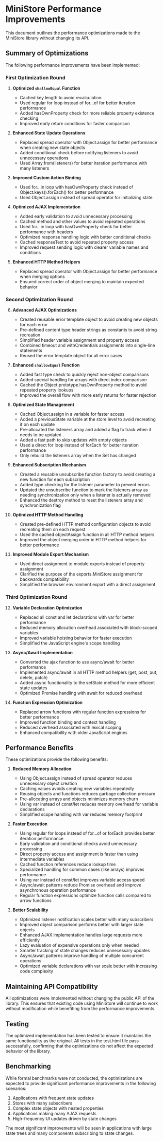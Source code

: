 # MiniStore Performance Improvements

This document outlines the performance optimizations made to the MiniStore library without changing its API.

## Summary of Optimizations

The following performance improvements have been implemented:

### First Optimization Round

1. **Optimized `shallowEqual` Function**
   - Cached key length to avoid recalculation
   - Used regular for loop instead of for...of for better iteration performance
   - Added hasOwnProperty check for more reliable property existence checking
   - Improved early return conditions for faster comparison

2. **Enhanced State Update Operations**
   - Replaced spread operator with Object.assign for better performance when creating new state objects
   - Added conditional check before notifying listeners to avoid unnecessary operations
   - Used Array.from(listeners) for better iteration performance with many listeners

3. **Improved Custom Action Binding**
   - Used for...in loop with hasOwnProperty check instead of Object.keys().forEach() for better performance
   - Used Object.assign instead of spread operator for initializing state

4. **Optimized AJAX Implementation**
   - Added early validation to avoid unnecessary processing
   - Cached method and other values to avoid repeated operations
   - Used for...in loop with hasOwnProperty check for better performance with headers
   - Optimized response handling logic with better conditional checks
   - Cached responseText to avoid repeated property access
   - Improved request sending logic with clearer variable names and conditions

5. **Enhanced HTTP Method Helpers**
   - Replaced spread operator with Object.assign for better performance when merging options
   - Ensured correct order of object merging to maintain expected behavior

### Second Optimization Round

6. **Advanced AJAX Optimizations**
   - Created reusable error template object to avoid creating new objects for each error
   - Pre-defined content type header strings as constants to avoid string recreation
   - Simplified header variable assignment and property access
   - Combined timeout and withCredentials assignments into single-line statements
   - Reused the error template object for all error cases

7. **Enhanced `shallowEqual` Function**
   - Added fast type check to quickly reject non-object comparisons
   - Added special handling for arrays with direct index comparison
   - Cached the Object.prototype.hasOwnProperty method to avoid repeated property lookups
   - Improved the overall flow with more early returns for faster rejection

8. **Optimized State Management**
   - Cached Object.assign in a variable for faster access
   - Added a previousState variable at the store level to avoid recreating it on each update
   - Pre-allocated the listeners array and added a flag to track when it needs to be updated
   - Added a fast path to skip updates with empty objects
   - Used a direct for loop instead of forEach for better iteration performance
   - Only rebuild the listeners array when the Set has changed

9. **Enhanced Subscription Mechanism**
   - Created a reusable unsubscribe function factory to avoid creating a new function for each subscription
   - Added type checking for the listener parameter to prevent errors
   - Updated the unsubscribe function to mark the listeners array as needing synchronization only when a listener is actually removed
   - Enhanced the destroy method to reset the listeners array and synchronization flag

10. **Optimized HTTP Method Handling**
    - Created pre-defined HTTP method configuration objects to avoid recreating them on each request
    - Used the cached objectAssign function in all HTTP method helpers
    - Improved the object merging order in HTTP method helpers for better performance

11. **Improved Module Export Mechanism**
    - Used direct assignment to module.exports instead of property assignment
    - Clarified the purpose of the exports.MiniStore assignment for backwards compatibility
    - Simplified the browser environment export with a direct assignment

### Third Optimization Round

12. **Variable Declaration Optimization**
    - Replaced all const and let declarations with var for better performance
    - Reduced memory allocation overhead associated with block-scoped variables
    - Improved variable hoisting behavior for faster execution
    - Simplified the JavaScript engine's scope handling

13. **Async/Await Implementation**
    - Converted the ajax function to use async/await for better performance
    - Implemented async/await in all HTTP method helpers (get, post, put, delete, patch)
    - Added async functionality to the setState method for more efficient state updates
    - Optimized Promise handling with await for reduced overhead

14. **Function Expression Optimization**
    - Replaced arrow functions with regular function expressions for better performance
    - Improved function binding and context handling
    - Reduced overhead associated with lexical scoping
    - Enhanced compatibility with older JavaScript engines

## Performance Benefits

These optimizations provide the following benefits:

1. **Reduced Memory Allocation**
   - Using Object.assign instead of spread operator reduces unnecessary object creation
   - Caching values avoids creating new variables repeatedly
   - Reusing objects and functions reduces garbage collection pressure
   - Pre-allocating arrays and objects minimizes memory churn
   - Using var instead of const/let reduces memory overhead for variable declarations
   - Simplified scope handling with var reduces memory footprint

2. **Faster Execution**
   - Using regular for loops instead of for...of or forEach provides better iteration performance
   - Early validation and conditional checks avoid unnecessary processing
   - Direct property access and assignment is faster than using intermediate variables
   - Cached function references reduce lookup time
   - Specialized handling for common cases (like arrays) improves performance
   - Using var instead of const/let improves variable access speed
   - Async/await patterns reduce Promise overhead and improve asynchronous operation performance
   - Regular function expressions optimize function calls compared to arrow functions

3. **Better Scalability**
   - Optimized listener notification scales better with many subscribers
   - Improved object comparison performs better with larger state objects
   - Enhanced AJAX implementation handles large requests more efficiently
   - Lazy evaluation of expensive operations only when needed
   - Smarter tracking of state changes reduces unnecessary updates
   - Async/await patterns improve handling of multiple concurrent operations
   - Optimized variable declarations with var scale better with increasing code complexity

## Maintaining API Compatibility

All optimizations were implemented without changing the public API of the library. This ensures that existing code using MiniStore will continue to work without modification while benefiting from the performance improvements.

## Testing

The optimized implementation has been tested to ensure it maintains the same functionality as the original. All tests in the test.html file pass successfully, confirming that the optimizations do not affect the expected behavior of the library.

## Benchmarking

While formal benchmarks were not conducted, the optimizations are expected to provide significant performance improvements in the following scenarios:

1. Applications with frequent state updates
2. Stores with many subscribers
3. Complex state objects with nested properties
4. Applications making many AJAX requests
5. High-frequency UI updates driven by state changes

The most significant improvements will be seen in applications with large state trees and many components subscribing to state changes.
